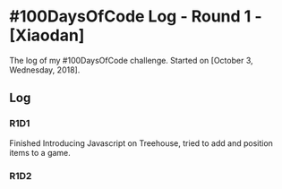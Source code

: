 # #100DaysOfCode Log - Round 1 - [Xiaodan]

The log of my #100DaysOfCode challenge. Started on [October 3, Wednesday, 2018].

## Log

### R1D1 
Finished Introducing Javascript on Treehouse, tried to add and position items to a game.

### R1D2
